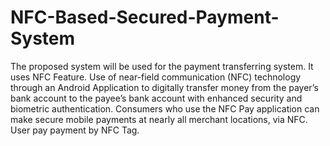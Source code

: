 # NFC-Based-Secured-Payment-System
The proposed system will be used for the payment transferring system. It uses NFC Feature. Use of near-field communication (NFC) technology through an Android Application to digitally transfer money from the payer’s bank account to the payee’s bank account with enhanced security and biometric authentication. Consumers who use the NFC Pay application can make secure mobile payments at nearly all merchant locations, via NFC. User pay payment by NFC Tag.
